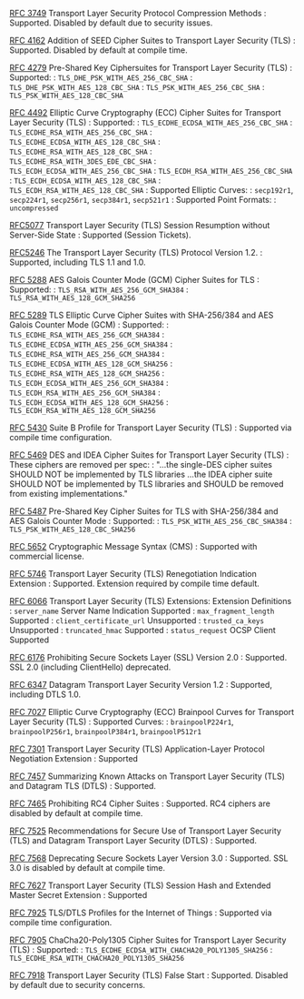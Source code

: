 [RFC 3749](https://tools.ietf.org/html/rfc3749) Transport Layer Security Protocol Compression Methods
: Supported. Disabled by default due to security issues.

[RFC 4162](https://tools.ietf.org/html/rfc4162) Addition of SEED Cipher Suites to Transport Layer Security (TLS)
: Supported. Disabled by default at compile time.

[RFC 4279](https://tools.ietf.org/html/rfc4279) Pre-Shared Key Ciphersuites for Transport Layer Security (TLS)
: Supported:
: `TLS_DHE_PSK_WITH_AES_256_CBC_SHA`
: `TLS_DHE_PSK_WITH_AES_128_CBC_SHA`
: `TLS_PSK_WITH_AES_256_CBC_SHA`
: `TLS_PSK_WITH_AES_128_CBC_SHA`

[RFC 4492](https://tools.ietf.org/html/rfc4492) Elliptic Curve Cryptography (ECC) Cipher Suites for Transport Layer Security (TLS)
: Supported:
: `TLS_ECDHE_ECDSA_WITH_AES_256_CBC_SHA`
: `TLS_ECDHE_RSA_WITH_AES_256_CBC_SHA`
: `TLS_ECDHE_ECDSA_WITH_AES_128_CBC_SHA`
: `TLS_ECDHE_RSA_WITH_AES_128_CBC_SHA`
: `TLS_ECDHE_RSA_WITH_3DES_EDE_CBC_SHA`
: `TLS_ECDH_ECDSA_WITH_AES_256_CBC_SHA`
: `TLS_ECDH_RSA_WITH_AES_256_CBC_SHA`
: `TLS_ECDH_ECDSA_WITH_AES_128_CBC_SHA`
: `TLS_ECDH_RSA_WITH_AES_128_CBC_SHA`
: Supported Elliptic Curves:
: `secp192r1`, `secp224r1`, `secp256r1`, `secp384r1`, `secp521r1`
: Supported Point Formats:
: `uncompressed`

[RFC5077](https://tools.ietf.org/html/rfc5077) Transport Layer Security (TLS) Session Resumption without Server-Side State
: Supported (Session Tickets).

[RFC5246](https://tools.ietf.org/html/rfc5081) The Transport Layer Security (TLS) Protocol Version 1.2.
: Supported, including TLS 1.1 and 1.0.

[RFC 5288](https://tools.ietf.org/html/rfc5288) AES Galois Counter Mode (GCM) Cipher Suites for TLS
: Supported:
: `TLS_RSA_WITH_AES_256_GCM_SHA384`
: `TLS_RSA_WITH_AES_128_GCM_SHA256`

[RFC 5289](https://tools.ietf.org/html/rfc5289) TLS Elliptic Curve Cipher Suites with SHA-256/384 and AES Galois Counter Mode (GCM)
: Supported:
: `TLS_ECDHE_RSA_WITH_AES_256_GCM_SHA384`
: `TLS_ECDHE_ECDSA_WITH_AES_256_GCM_SHA384`
: `TLS_ECDHE_RSA_WITH_AES_256_GCM_SHA384`
: `TLS_ECDHE_ECDSA_WITH_AES_128_GCM_SHA256`
: `TLS_ECDHE_RSA_WITH_AES_128_GCM_SHA256`
: `TLS_ECDH_ECDSA_WITH_AES_256_GCM_SHA384`
: `TLS_ECDH_RSA_WITH_AES_256_GCM_SHA384`
: `TLS_ECDH_ECDSA_WITH_AES_128_GCM_SHA256`
: `TLS_ECDH_RSA_WITH_AES_128_GCM_SHA256`

[RFC 5430](https://tools.ietf.org/html/rfc5430) Suite B Profile for Transport Layer Security (TLS)
: Supported via compile time configuration.

[RFC 5469](https://tools.ietf.org/html/rfc5469) DES and IDEA Cipher Suites for Transport Layer Security (TLS)
: These ciphers are removed per spec:
: "...the single-DES cipher suites SHOULD NOT be implemented by TLS libraries ...the IDEA cipher suite SHOULD NOT be implemented by TLS libraries and SHOULD be removed from existing implementations."

[RFC 5487](https://tools.ietf.org/html/rfc5487) Pre-Shared Key Cipher Suites for TLS with SHA-256/384 and AES Galois Counter Mode
: Supported:
: `TLS_PSK_WITH_AES_256_CBC_SHA384`
: `TLS_PSK_WITH_AES_128_CBC_SHA256`

[RFC 5652](https://tools.ietf.org/html/rfc5652) Cryptographic Message Syntax (CMS)
: Supported with commercial license.

[RFC 5746](https://tools.ietf.org/html/rfc5746) Transport Layer Security (TLS) Renegotiation Indication Extension
: Supported. Extension required by compile time default.

[RFC 6066](https://tools.ietf.org/html/rfc6066) Transport Layer Security (TLS) Extensions: Extension Definitions
: `server_name` Server Name Indication Supported
: `max_fragment_length` Supported
: `client_certificate_url` Unsupported
: `trusted_ca_keys` Unsupported
: `truncated_hmac` Supported
: `status_request` OCSP Client Supported

[RFC 6176](https://tools.ietf.org/html/rfc6176) Prohibiting Secure Sockets Layer (SSL) Version 2.0
: Supported. SSL 2.0 (including ClientHello) deprecated.

[RFC 6347](https://tools.ietf.org/html/rfc6347) Datagram Transport Layer Security Version 1.2
: Supported, including DTLS 1.0.

[RFC 7027](https://tools.ietf.org/html/rfc7027) Elliptic Curve Cryptography (ECC) Brainpool Curves for Transport Layer Security (TLS)
: Supported Curves:
: `brainpoolP224r1`, `brainpoolP256r1`, `brainpoolP384r1`, `brainpoolP512r1`

[RFC 7301](https://tools.ietf.org/html/rfc7301) Transport Layer Security (TLS) Application-Layer Protocol Negotiation Extension
: Supported

[RFC 7457](https://tools.ietf.org/html/rfc7457) Summarizing Known Attacks on Transport Layer Security (TLS) and Datagram TLS (DTLS)
: Supported.

[RFC 7465](https://tools.ietf.org/html/rfc7465) Prohibiting RC4 Cipher Suites
: Supported. RC4 ciphers are disabled by default at compile time.

[RFC 7525](https://tools.ietf.org/html/rfc7525) Recommendations for Secure Use of Transport Layer Security (TLS) and Datagram Transport Layer Security (DTLS)
: Supported.

[RFC 7568](https://tools.ietf.org/html/rfc7568) Deprecating Secure Sockets Layer Version 3.0
: Supported. SSL 3.0 is disabled by default at compile time.

[RFC 7627](https://tools.ietf.org/html/rfc7627) Transport Layer Security (TLS) Session Hash and Extended Master Secret Extension
: Supported

[RFC 7925](https://tools.ietf.org/html/rfc7925) TLS/DTLS Profiles for the Internet of Things
: Supported via compile time configuration.

[RFC 7905](https://tools.ietf.org/html/rfc7905) ChaCha20-Poly1305 Cipher Suites for Transport Layer Security (TLS)
: Supported:
: `TLS_ECDHE_ECDSA_WITH_CHACHA20_POLY1305_SHA256`
: `TLS_ECDHE_RSA_WITH_CHACHA20_POLY1305_SHA256`

[RFC 7918](https://tools.ietf.org/html/rfc7918) Transport Layer Security (TLS) False Start
: Supported. Disabled by default due to security concerns.

